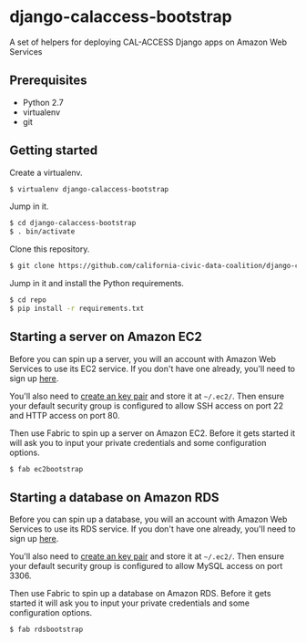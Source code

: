 django-calaccess-bootstrap
==========================

A set of helpers for deploying CAL-ACCESS Django apps on Amazon Web Services

Prerequisites
-------------

* Python 2.7
* virtualenv
* git

Getting started
---------------

Create a virtualenv.

```bash
$ virtualenv django-calaccess-bootstrap
```

Jump in it.

```bash
$ cd django-calaccess-bootstrap
$ . bin/activate
```

Clone this repository.

```bash
$ git clone https://github.com/california-civic-data-coalition/django-calaccess-bootstrap.git repo
```

Jump in it and install the Python requirements.

```bash
$ cd repo
$ pip install -r requirements.txt
```

Starting a server on Amazon EC2
-------------------------------

Before you can spin up a server, you will an account with Amazon Web Services to use its EC2 service. If you don't have one already, you'll need to sign up [here](http://aws.amazon.com).

You'll also need to [create an key pair](http://docs.aws.amazon.com/AWSEC2/latest/UserGuide/ec2-key-pairs.html) and store it at ``~/.ec2/``. Then ensure your default security group is configured to allow SSH
access on port 22 and HTTP access on port 80.

Then use Fabric to spin up a server on Amazon EC2. Before it gets started it will
ask you to input your private credentials and some configuration options.

```bash
$ fab ec2bootstrap
```

Starting a database on Amazon RDS
---------------------------------

Before you can spin up a database, you will an account with Amazon Web Services to use its RDS service. If you don't have one already, you'll need to sign up [here](http://aws.amazon.com).

You'll also need to [create an key pair](http://docs.aws.amazon.com/AWSEC2/latest/UserGuide/ec2-key-pairs.html) and store it at ``~/.ec2/``. Then ensure your default security group is configured to allow MySQL access on port 3306.

Then use Fabric to spin up a database on Amazon RDS. Before it gets started it will
ask you to input your private credentials and some configuration options.

```bash
$ fab rdsbootstrap
```

